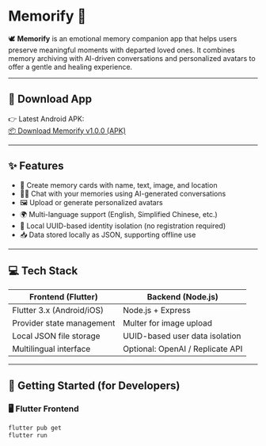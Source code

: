 # Memorify 💜

🕊️ **Memorify** is an emotional memory companion app that helps users preserve meaningful moments with departed loved ones. It combines memory archiving with AI-driven conversations and personalized avatars to offer a gentle and healing experience.

---

## 📱 Download App

👉 Latest Android APK:  
[📦 Download Memorify v1.0.0 (APK)](https://github.com/xhe2007/Memorify/releases/download/v1.0-beta/Memorify-v1.0-release.apk)

---

## ✨ Features

- 🧠 Create memory cards with name, text, image, and location
- 🧑‍🤖 Chat with your memories using AI-generated conversations
- 🖼️ Upload or generate personalized avatars
- 🌍 Multi-language support (English, Simplified Chinese, etc.)
- 🔐 Local UUID-based identity isolation (no registration required)
- 📥 Data stored locally as JSON, supporting offline use

---

## 💻 Tech Stack

| Frontend (Flutter)     | Backend (Node.js)         |
|------------------------|---------------------------|
| Flutter 3.x (Android/iOS) | Node.js + Express |
| Provider state management | Multer for image upload |
| Local JSON file storage | UUID-based user data isolation |
| Multilingual interface  | Optional: OpenAI / Replicate API |

---

## 🚀 Getting Started (for Developers)

### 🖥 Flutter Frontend

```bash
flutter pub get
flutter run